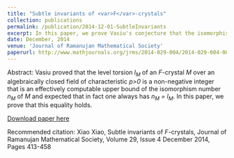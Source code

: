 ```yaml
---
title: "Subtle invariants of <var>F</var>-crystals"
collection: publications
permalink: /publication/2014-12-01-SubtleInvariants
excerpt: In this paper, we prove Vasiu's conjecture that the isomorphism number of an <var>F</var>-crystal is equal to its level torsion.
date: December, 2014
venue: 'Journal of Ramanujan Mathematical Society'
paperurl: http://www.mathjournals.org/jrms/2014-029-004/2014-029-004-003.html
---
```

Abstract: Vasiu proved that the level torsion <var>l<sub>M</sub></var> of an <var>F</var>-crystal <var>M</var> over an algebraically closed field of characteristic <var>p>0</var> is a non-negative integer that is an effectively computable upper bound of the isomorphism number <var>n<sub>M</sub></var> of <var>M</var> and expected that in fact one always has <var>n<sub>M</sub> = l<sub>M</sub></var>. In this paper, we prove that this equality holds.

[Download paper here](http://www.mathjournals.org/jrms/2014-029-004/2014-029-004-003.html)

Recommended citation: Xiao Xiao, Subtle invariants of <var>F</var>-crystals, Journal of Ramanujan Mathematical Society, Volume 29, Issue 4 December 2014, Pages 413-458
